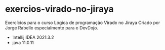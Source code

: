 # exercios-virado-no-jiraya
Exercícios para o curso Lógica de programação Virado no Jiraya Criado por Jorge Rabello especialmente para o DevDojo.

- Intellij IDEA 2021.3.2
- java 11.0.11